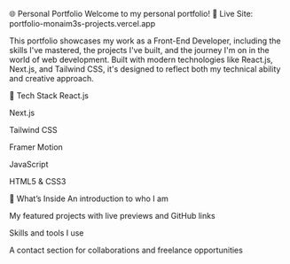 🌐 Personal Portfolio
Welcome to my personal portfolio!
🔗 Live Site: portfolio-monaim3s-projects.vercel.app

This portfolio showcases my work as a Front-End Developer, including the skills I've mastered, the projects I've built, and the journey I'm on in the world of web development. Built with modern technologies like React.js, Next.js, and Tailwind CSS, it's designed to reflect both my technical ability and creative approach.

🔧 Tech Stack
React.js

Next.js

Tailwind CSS

Framer Motion

JavaScript

HTML5 & CSS3

📁 What’s Inside
An introduction to who I am

My featured projects with live previews and GitHub links

Skills and tools I use

A contact section for collaborations and freelance opportunities
